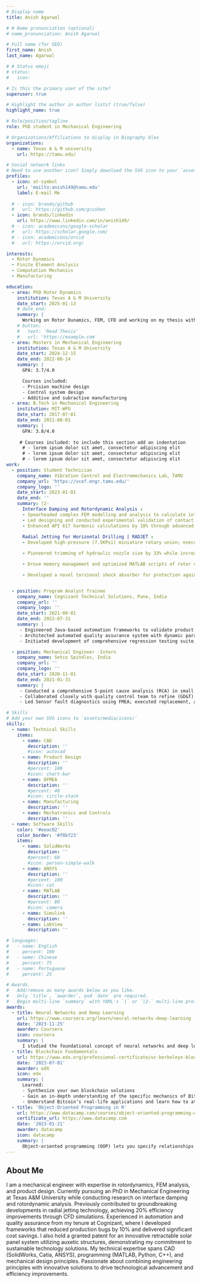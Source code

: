 ```yaml
---
# Display name
title: Anish Agarwal

# # Name pronunciation (optional)
# name_pronunciation: Anish Agarwal

# Full name (for SEO)
first_name: Anish
last_name: Agarwal

# # Status emoji
# status:
#   icon: 

# Is this the primary user of the site?
superuser: true

# Highlight the author in author lists? (true/false)
highlight_name: true

# Role/position/tagline
role: PhD student in Mechanical Engineering

# Organizations/Affiliations to display in Biography blox
organizations:
  - name: Texas A & M university
    url: https://tamu.edu/

# Social network links
# Need to use another icon? Simply download the SVG icon to your `assets/media/icons/` folder.
profiles:
  - icon: at-symbol
    url: 'mailto:anish149@tamu.edu'
    label: E-mail Me
  
  # - icon: brands/github
  #   url: https://github.com/gcushen
  - icon: brands/linkedin
    url: https://www.linkedin.com/in/anish149/
  # - icon: academicons/google-scholar
  #   url: https://scholar.google.com/
  # - icon: academicons/orcid
  #   url: https://orcid.org/

interests:
  - Rotor Dynamics
  - Finite Element Anslysis
  - Computation Mechanics
  - Manufacturing

education:
  - area: PhD Rotor Dynamics
    institution: Texas A & M University
    date_start: 2025-01-13
    # date_end: 
    summary: |
      Working on Rotor Dunamics, FEM, CFD and working on my thesis with Dr. Alan Palazzolo.
    # button:
    #   text: 'Read Thesis'
    #   url: 'https://example.com'
  - area: Masters in Mechanical Engineering
    institution: Texas A & M University
    date_start: 2024-12-15
    date_end: 2022-08-14
    summary: |
      GPA: 3.7/4.0

      Courses included:
      - Prcision machine design
      - Control system design
      - Additive and subractive manufacturing
  - area: B.Tech in Mechanical Engineering
    institution: MIT-WPU
    date_start: 2017-07-01
    date_end: 2021-08-01
    summary: |
      GPA: 3.8/4.0
      
     # Courses included: to include this section add an indentation
      # - lorem ipsum dolor sit amet, consectetur adipiscing elit
      # - lorem ipsum dolor sit amet, consectetur adipiscing elit
      # - lorem ipsum dolor sit amet, consectetur adipiscing elit
work:
  - position: Student Technician
    company_name: Vibration Control and Electromechanics Lab, TAMU
    company_url: 'https://vcef.engr.tamu.edu/'
    company_logo: ''
    date_start: 2023-01-01
    date_end: ''
    summary: |2-
      Interface Damping and Rotordynamic Analysis :
      - Spearheaded complex FEM modelling and analysis to calculate interface stiffness and damping coefficients with 99.8% accuracy.
      - Led designing and conducted experimental validation of contact interface damping in rotordynamics and static stressed joints.
      - Enhanced API 617 harmonic calculations by 10% through advanced modelling techniques and utilizing experimental results.
    
      Radial Jetting for Horizontal Drilling | RADJET :
      - Developed high-pressure (7.5KPsi) miniature rotary union; executed multiphysics simulations, CFD analysis and experimental tests to validate seal integrity and minimize power loss by 13%.

      - Pioneered trimming of hydraulic nozzle size by 33% while increasing efficiency by 20% by using ANSYS CFD simulation.

      - Drove memory management and optimized MATLAB scripts of rotor dynamic system in high performance environment.

      - Developed a novel torsional shock absorber for protection against sudden change in loading conditions having efficacy of 80%.


  - position: Program Analyst Trainee
    company_name: Cognizant Technical Solutions, Pune, India
    company_url: ''
    company_logo: ''
    date_start: 2021-08-01
    date_end: 2022-07-31
    summary: |
     - Engineered Java-based automation frameworks to validate product compliance and accelerating evaluation time by 40%.
     - Architected automated quality assurance system with dynamic parameter controls resulting in $20,000 annual cost reduction.
     - Initiated development of comprehensive regression testing suite, achieving 10% reduction in production bugs.

  - position: Mechanical Engineer -Intern
    company_name: Setco Spindles, India
    company_url: ''
    company_logo: ''
    date_start: 2020-11-01
    date_end: 2021-01-31
    summary: |
     - Conducted a comprehensive 5-point cause analysis (RCA) in small spindle department to identify operational inefficiencies resulting in a 10% improvement in cycle time and reliability of product.
     - Collaborated closely with quality control team to refine (GD&T) of new assemblies, to eliminate scrap by 15%.
     - Led Sensor fault diagnostics using FMEA; executed replacement, and calibration reducing cycle time by 15%

# Skills
# Add your own SVG icons to `assets/media/icons/`
skills:
  - name: Technical Skills
    items:
      - name: CAD
        description: ''
        #icon: autocad
      - name: Product Design
        description: ''
        #percent: 100
        #icon: chart-bar
      - name: DFMEA
        description: ''
        #percent: 40
        #icon: circle-stack
      - name: Manufacturing
        description: ''
      - name: Mechatronics and Controls
        description: ''
  - name: Software Skills
    color: '#eeac02'
    color_border: '#f0bf23'
    items:
      - name: SolidWorks
        description: ''
        #percent: 60
        #icon: person-simple-walk
      - name: ANSYS
        description: ''
        #percent: 100
        #icon: cat
      - name: MATLAB
        description: ''
        #percent: 80
        #icon: camera
      - name: Simulink
        description: ''
      - name: LabView
        description: ''

# languages:
#   - name: English
#     percent: 100
#   - name: Chinese
#     percent: 75
#   - name: Portuguese
#     percent: 25

# Awards.
#   Add/remove as many awards below as you like.
#   Only `title`, `awarder`, and `date` are required.
#   Begin multi-line `summary` with YAML's `|` or `|2-` multi-line prefix and indent 2 spaces below.
awards:
  - title: Neural Networks and Deep Learning
    url: https://www.coursera.org/learn/neural-networks-deep-learning
    date: '2023-11-25'
    awarder: Coursera
    icon: coursera
    summary: |
      I studied the foundational concept of neural networks and deep learning. By the end, I was familiar with the significant technological trends driving the rise of deep learning; build, train, and apply fully connected deep neural networks; implement efficient (vectorized) neural networks; identify key parameters in a neural network’s architecture; and apply deep learning to your own applications.
  - title: Blockchain Fundamentals
    url: https://www.edx.org/professional-certificate/uc-berkeleyx-blockchain-fundamentals
    date: '2023-07-01'
    awarder: edX
    icon: edx
    summary: |
      Learned:
      - Synthesize your own blockchain solutions
      - Gain an in-depth understanding of the specific mechanics of Bitcoin
      - Understand Bitcoin’s real-life applications and learn how to attack and destroy Bitcoin, Ethereum, smart contracts and Dapps, and alternatives to Bitcoin’s Proof-of-Work consensus algorithm
  - title: 'Object-Oriented Programming in R'
    url: https://www.datacamp.com/courses/object-oriented-programming-with-s3-and-r6-in-r
    certificate_url: https://www.datacamp.com
    date: '2023-01-21'
    awarder: datacamp
    icon: datacamp
    summary: |
      Object-oriented programming (OOP) lets you specify relationships between functions and the objects that they can act on, helping you manage complexity in your code. This is an intermediate level course, providing an introduction to OOP, using the S3 and R6 systems. S3 is a great day-to-day R programming tool that simplifies some of the functions that you write. R6 is especially useful for industry-specific analyses, working with web APIs, and building GUIs.
---
```


## About Me

I am a mechanical engineer with expertise in rotordynamics, FEM analysis, and product design. Currently pursuing an  PhD in Mechanical Engineering at Texas A&M University while conducting research on interface damping and rotordynamic analysis. Previously contributed to groundbreaking developments in radial jetting technology, achieving 20% efficiency improvements through CFD simulations. Experienced in automation and quality assurance from my tenure at Cognizant, where I developed frameworks that reduced production bugs by 10% and delivered significant cost savings. I also hold a granted patent for an innovative retractable solar panel system utilizing auxetic structures, demonstrating my commitment to sustainable technology solutions. My technical expertise spans CAD (SolidWorks, Catia, ANSYS), programming (MATLAB, Python, C++), and mechanical design principles. Passionate about combining engineering principles with innovative solutions to drive technological advancement and efficiency improvements.
